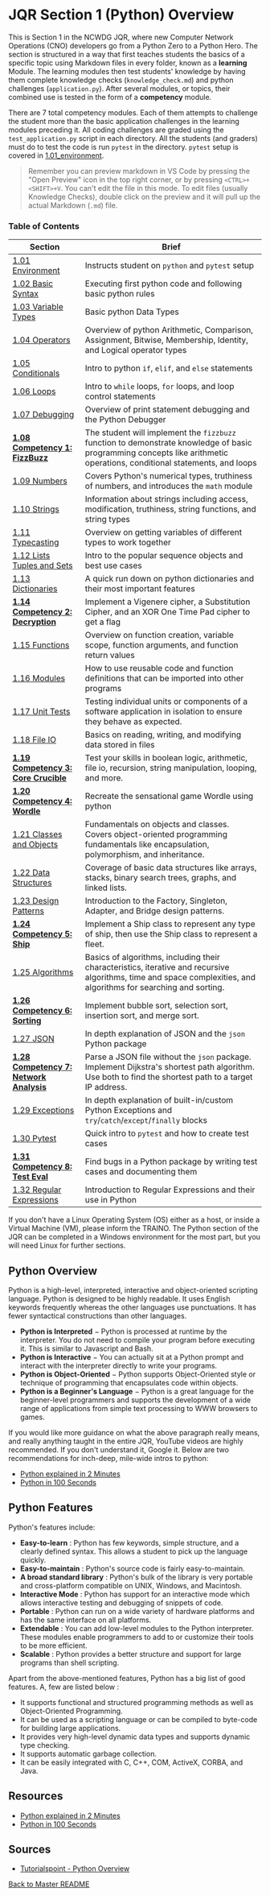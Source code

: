# JQR Section 1 (Python) Overview

This is Section 1 in the NCWDG JQR, where new Computer Network Operations (CNO) developers go from a Python Zero to a Python Hero. The section is structured in a way that first teaches students the basics of a specific topic using Markdown files in every folder, known as a **learning** Module. The learning modules then test students' knowledge by having them complete knowledge checks (`knowledge_check.md`) and python challenges (`application.py`). After several modules, or topics, their combined use is tested in the form of a **competency** module.

There are 7 total competency modules. Each of them attempts to challenge the student more than the basic application challenges in the learning modules preceding it. All coding challenges are graded using the `test_application.py` script in each directory. All the students (and graders) must do to test the code is run `pytest` in the directory. `pytest` setup is covered in [1.01_environment](1.01_environment/environment.md).

> Remember you can preview markdown in VS Code by pressing the "Open Preview" icon in the top right corner, or by pressing `<CTRL>+<SHIFT>+V`. You can't edit the file in this mode. To edit files (usually Knowledge Checks), double click on the preview and it will pull up the actual Markdown (`.md`) file.

### Table of Contents

|     Section    |   Brief   |
-----------------|-----------|
| [1.01 Environment](1.01_environment/README.md) | Instructs student on `python` and `pytest` setup | 
| [1.02 Basic Syntax](1.02_basic_syntax/README.md)  | Executing first python code and following basic python rules | 
| [1.03 Variable Types](1.03_variable_types/README.md)  | Basic python Data Types |
| [1.04 Operators](1.04_operators/README.md)  | Overview of python Arithmetic, Comparison, Assignment, Bitwise, Membership, Identity, and Logical operator types | 
| [1.05 Conditionals](1.05_conditionals/README.md) | Intro to python `if`, `elif`, and `else` statements |
| [1.06 Loops](1.06_loops/README.md)  | Intro to `while` loops, `for` loops, and loop control statements |
| [1.07 Debugging](1.07_debugging/README.md)  | Overview of print statement debugging and the Python Debugger |
| **[1.08 Competency 1: FizzBuzz](1.08_competency_1_fizzbuzz/README.md)**  | The student will implement the `fizzbuzz` function to demonstrate knowledge of basic programming concepts like arithmetic operations, conditional statements, and loops  |
| [1.09 Numbers](1.09_numbers/README.md)  | Covers Python's numerical types, truthiness of numbers, and introduces the `math` module |
| [1.10 Strings](1.10_strings/README.md)  | Information about strings including access, modification, truthiness, string functions, and string types |
| [1.11 Typecasting](1.11_typecasting/README.md)  | Overview on getting variables of different types to work together | 
| [1.12 Lists Tuples and Sets](1.12_lists_tuples_and_sets/README.md)  | Intro to the popular sequence objects and best use cases |
| [1.13 Dictionaries](1.13_dictionaries/README.md)  | A quick run down on python dictionaries and their most important features |
| **[1.14 Competency 2: Decryption](1.14_competency_2_decryption/README.md)**  | Implement a Vigenere cipher, a Substitution Cipher, and an XOR One Time Pad cipher to get a flag |
| [1.15 Functions](1.15_functions/README.md)  | Overview on function creation, variable scope, function arguments, and function return values |
| [1.16 Modules](1.16_modules/README.md)  | How to use reusable code and function definitions that can be imported into other programs |
| [1.17 Unit Tests](1.17_unit_tests/README.md) | Testing individual units or components of a software application in isolation to ensure they behave as expected. |
| [1.18 File IO](1.18_file_io/README.md)  | Basics on reading, writing, and modifying data stored in files |
| **[1.19 Competency 3: Core Crucible](1.19_competency_3_core_crucible/README.md)** | Test your skills in boolean logic, arithmetic, file io, recursion, string manipulation, looping, and more. |
| **[1.20 Competency 4: Wordle](1.20_competency_4_wordle/README.md)**  | Recreate the sensational game Wordle using python |
| [1.21 Classes and Objects](1.21_classes_and_objects/README.md)  | Fundamentals on objects and classes. Covers object-oriented programming fundamentals like encapsulation, polymorphism, and inheritance. |
| [1.22 Data Structures](1.22_data_structures/README.md)  | Coverage of basic data structures like arrays, stacks, binary search trees, graphs, and linked lists. |
| [1.23 Design Patterns](1.23_design_patterns/README.md) | Introduction to the Factory, Singleton, Adapter, and Bridge design patterns. |
| **[1.24 Competency 5: Ship](1.24_competency_5_ship/README.md)**  | Implement a Ship class to represent any type of ship, then use the Ship class to represent a fleet.  |
| [1.25 Algorithms](1.25_algorithms/README.md) | Basics of algorithms, including their characteristics, iterative and recursive algorithms, time and space complexities, and algorithms for searching and sorting. |
| **[1.26 Competency 6: Sorting](1.26_competency_6_sorting/README.md)**  | Implement bubble sort, selection sort, insertion sort, and merge sort. |
| [1.27 JSON](1.27_json/README.md)  | In depth explanation of JSON and the `json` Python package |
| **[1.28 Competency 7: Network Analysis](1.28_competency_7_network_analysis/README.md)**  | Parse a JSON file without the `json` package. Implement Dijkstra's shortest path algorithm. Use both to find the shortest path to a target IP address. |
| [1.29 Exceptions](1.29_exceptions/README.md)  | In depth explanation of built-in/custom Python Exceptions and `try`/`catch`/`except`/`finally` blocks |
| [1.30 Pytest](1.30_pytest/README.md)  | Quick intro to `pytest` and how to create test cases |
| **[1.31 Competency 8: Test Eval](1.31_competency_8_test_eval/README.md)**  | Find bugs in a Python package by writing test cases and documenting them |
| [1.32 Regular Expressions](1.32_regular_expressions/README.md)  |  Introduction to Regular Expressions and their use in Python |


If you don't have a Linux Operating System (OS) either as a host, or inside a Virtual Machine (VM), please inform the TRAINO. The Python section of the JQR can be completed in a Windows environment for the most part, but you will need Linux for further sections.

## Python Overview

Python is a high-level, interpreted, interactive and object-oriented scripting language. Python is designed to be highly readable. It uses English keywords frequently whereas the other languages use punctuations. It has fewer syntactical constructions than other languages.

-   **Python is Interpreted** − Python is processed at runtime by the interpreter. You do not need to compile your program before executing it. This is similar to Javascript and Bash.
-   **Python is Interactive** − You can actually sit at a Python prompt and interact with the interpreter directly to write your programs.
-   **Python is Object-Oriented** − Python supports Object-Oriented style or technique of programming that encapsulates code within objects.
-   **Python is a Beginner's Language** − Python is a great language for the beginner-level programmers and supports the development of a wide range of applications from simple text processing to WWW browsers to games.

If you would like more guidance on what the above paragraph really means, and really anything taught in the entire JQR, YouTube videos are highly recommended. If you don't understand it, Google it. Below are two recommendations for inch-deep, mile-wide intros to python:
- [Python explained in 2 Minutes](https://youtu.be/QoIRX37VZpo)
- [Python in 100 Seconds](https://www.youtube.com/watch?v=x7X9w_GIm1s)


## Python Features

Python's features include:
-   **Easy-to-learn** : Python has few keywords, simple structure, and a clearly defined syntax. This allows a student to pick up the language quickly.
-   **Easy-to-maintain** : Python's source code is fairly easy-to-maintain.
-   **A broad standard library** : Python's bulk of the library is very portable and cross-platform compatible on UNIX, Windows, and Macintosh.
-   **Interactive Mode** : Python has support for an interactive mode which allows interactive testing and debugging of snippets of code.
-   **Portable** : Python can run on a wide variety of hardware platforms and has the same interface on all platforms.
-   **Extendable** : You can add low-level modules to the Python interpreter. These modules enable programmers to add to or customize their tools to be more efficient.
-   **Scalable** : Python provides a better structure and support for large programs than shell scripting.
    

Apart from the above-mentioned features, Python has a big list of good features. A, few are listed below :
-   It supports functional and structured programming methods as well as Object-Oriented Programming.
-   It can be used as a scripting language or can be compiled to byte-code for building large applications.
-   It provides very high-level dynamic data types and supports dynamic type checking.
-   It supports automatic garbage collection.
-   It can be easily integrated with C, C++, COM, ActiveX, CORBA, and Java.


## Resources
- [Python explained in 2 Minutes](https://youtu.be/QoIRX37VZpo)
- [Python in 100 Seconds](https://www.youtube.com/watch?v=x7X9w_GIm1s)

## Sources

- [Tutorialspoint - Python Overview](https://www.tutorialspoint.com/python3/python_overview.htm)

[Back to Master README](../README.md)
